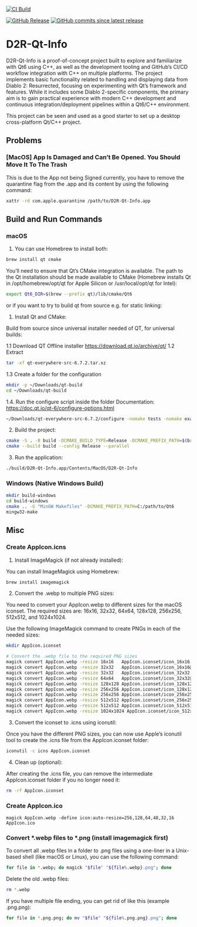 
[![CI Build](https://github.com/FlorianDe/d2r-qt-info/actions/workflows/build.yml/badge.svg)](https://github.com/FlorianDe/d2r-qt-info/actions/workflows/build.yml)

[![GitHub Release](https://img.shields.io/github/v/release/FlorianDe/d2r-qt-info?label=Version)](https://github.com/FlorianDe/d2r-qt-info/releases)
[![GitHub commits since latest release](https://img.shields.io/github/commits-since/FlorianDe/d2r-qt-info/latest)
](https://github.com/FlorianDe/d2r-qt-info/commits/main/)

# D2R-Qt-Info

D2R-Qt-Info is a proof-of-concept project built to explore and familiarize with Qt6 using C++, as well as the
development tooling and GitHub’s CI/CD workflow integration with C++ on multiple platforms. The project implements basic
functionality related to handling and displaying data from Diablo 2: Resurrected, focusing on experimenting with Qt’s
framework and features. While it
includes some Diablo 2-specific components, the primary aim is to gain practical experience with modern C++ development
and continuous integration/deployment pipelines within a Qt6/C++ environment.

This project can be seen and used as a good starter to set up a desktop cross-platform Qt/C++ project.

## Problems

### [MacOS] App Is Damaged and Can’t Be Opened. You Should Move It To The Trash

This is due to the App not being Signed currently, you have to remove the quarantine flag from the .app and its content
by using the following command:

```bash
xattr -rd com.apple.quarantine /path/to/D2R-Qt-Info.app
```

## Build and Run Commands

### macOS

1. You can use Homebrew to install both:

```bash
brew install qt cmake
```

You’ll need to ensure that Qt’s CMake integration is available. The path to the Qt installation should be made available
to CMake (Homebrew installs Qt in /opt/homebrew/opt/qt for Apple Silicon or /usr/local/opt/qt for Intel):

```bash
export Qt6_DIR=$(brew --prefix qt)/lib/cmake/Qt6
````

or if you want to try to build qt from source e.g. for static linking:

1. Install Qt and CMake:

Build from source since universal installer needed of QT, for universal builds:

1.1 Download QT Offline installer https://download.qt.io/archive/qt/
1.2 Extract

```bash
tar -xf qt-everywhere-src-6.7.2.tar.xz
```

1.3 Create a folder for the configuration

```bash
mkdir -p ~/Downloads/qt-build
cd ~/Downloads/qt-build
```

1.4. Run the configure script inside the folder
Documentation: https://doc.qt.io/qt-6/configure-options.html

```bash
~/Downloads/qt-everywhere-src-6.7.2/configure -nomake tests -nomake examples -skip qtwebengine -prefix /usr/local/qt6 -- -DCMAKE_OSX_ARCHITECTURES="x86_64;arm64"
```

2. Build the project:

```bash
cmake -S . -B build -DCMAKE_BUILD_TYPE=Release -DCMAKE_PREFIX_PATH=$(brew --prefix qt)
cmake --build build --config Release --parallel
```

3. Run the application:

```bash
./build/D2R-Qt-Info.app/Contents/MacOS/D2R-Qt-Info
```

### Windows (Native Windows Build)

```bash
mkdir build-windows
cd build-windows
cmake .. -G "MinGW Makefiles" -DCMAKE_PREFIX_PATH=C:/path/to/Qt6
mingw32-make
```

## Misc

### Create AppIcon.icns

1. Install ImageMagick (if not already installed):

You can install ImageMagick using Homebrew:

```bash
brew install imagemagick
```

2. Convert the .webp to multiple PNG sizes:

You need to convert your AppIcon.webp to different sizes for the macOS iconset. The required sizes are: 16x16, 32x32,
64x64, 128x128, 256x256, 512x512, and 1024x1024.

Use the following ImageMagick command to create PNGs in each of the needed sizes:

```bash
mkdir AppIcon.iconset

# Convert the .webp file to the required PNG sizes
magick convert AppIcon.webp -resize 16x16   AppIcon.iconset/icon_16x16.png
magick convert AppIcon.webp -resize 32x32   AppIcon.iconset/icon_16x16@2x.png
magick convert AppIcon.webp -resize 32x32   AppIcon.iconset/icon_32x32.png
magick convert AppIcon.webp -resize 64x64   AppIcon.iconset/icon_32x32@2x.png
magick convert AppIcon.webp -resize 128x128 AppIcon.iconset/icon_128x128.png
magick convert AppIcon.webp -resize 256x256 AppIcon.iconset/icon_128x128@2x.png
magick convert AppIcon.webp -resize 256x256 AppIcon.iconset/icon_256x256.png
magick convert AppIcon.webp -resize 512x512 AppIcon.iconset/icon_256x256@2x.png
magick convert AppIcon.webp -resize 512x512 AppIcon.iconset/icon_512x512.png
magick convert AppIcon.webp -resize 1024x1024 AppIcon.iconset/icon_512x512@2x.png
```

3. Convert the iconset to .icns using iconutil:

Once you have the different PNG sizes, you can now use Apple’s iconutil tool to create the .icns file from the
AppIcon.iconset folder:

```bash
iconutil -c icns AppIcon.iconset
```

4. Clean up (optional):

After creating the .icns file, you can remove the intermediate AppIcon.iconset folder if you no longer need it:

```bash
rm -rf AppIcon.iconset
```

### Create AppIcon.ico

```
magick AppIcon.webp -define icon:auto-resize=256,128,64,48,32,16 AppIcon.ico
```

### Convert *.webp files to *.png (install imagemagick first)

To convert all .webp files in a folder to .png files using a one-liner in a Unix-based shell (like macOS or Linux), you
can use the following command:

```bash
for file in *.webp; do magick "$file" "${file%.webp}.png"; done
```

Delete the old .webp files:

```bash
rm *.webp
```

If you have multiple file ending, you can get rid of like this (example .png.png):

```bash
for file in *.png.png; do mv "$file" "${file%.png.png}.png"; done
```




